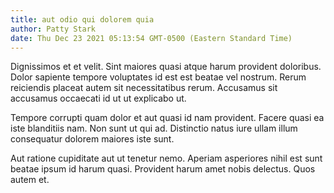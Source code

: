 ```yaml
---
title: aut odio qui dolorem quia
author: Patty Stark
date: Thu Dec 23 2021 05:13:54 GMT-0500 (Eastern Standard Time)
---
```

Dignissimos et et velit. Sint maiores quasi atque harum provident doloribus. Dolor sapiente tempore voluptates id est est beatae vel nostrum. Rerum reiciendis placeat autem sit necessitatibus rerum. Accusamus sit accusamus occaecati id ut ut explicabo ut.

 Tempore corrupti quam dolor et aut quasi id nam provident. Facere quasi ea iste blanditiis nam. Non sunt ut qui ad. Distinctio natus iure ullam illum consequatur dolorem maiores iste sunt.

 Aut ratione cupiditate aut ut tenetur nemo. Aperiam asperiores nihil est sunt beatae ipsum id harum quasi. Provident harum amet nobis delectus. Quos autem et.